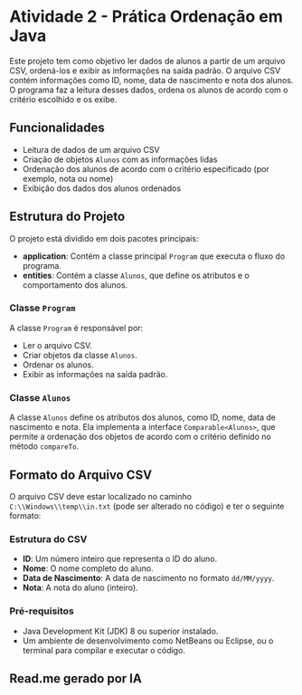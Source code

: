 # Atividade 2 - Prática Ordenação em Java

Este projeto tem como objetivo ler dados de alunos a partir de um arquivo CSV, ordená-los e exibir as informações na saída padrão. O arquivo CSV contém informações como ID, nome, data de nascimento e nota dos alunos. O programa faz a leitura desses dados, ordena os alunos de acordo com o critério escolhido e os exibe.

## Funcionalidades

- Leitura de dados de um arquivo CSV
- Criação de objetos `Alunos` com as informações lidas
- Ordenação dos alunos de acordo com o critério especificado (por exemplo, nota ou nome)
- Exibição dos dados dos alunos ordenados

## Estrutura do Projeto

O projeto está dividido em dois pacotes principais:

- **application**: Contém a classe principal `Program` que executa o fluxo do programa.
- **entities**: Contém a classe `Alunos`, que define os atributos e o comportamento dos alunos.

### Classe `Program`

A classe `Program` é responsável por:

- Ler o arquivo CSV.
- Criar objetos da classe `Alunos`.
- Ordenar os alunos.
- Exibir as informações na saída padrão.

### Classe `Alunos`

A classe `Alunos` define os atributos dos alunos, como ID, nome, data de nascimento e nota. Ela implementa a interface `Comparable<Alunos>`, que permite a ordenação dos objetos de acordo com o critério definido no método `compareTo`.

## Formato do Arquivo CSV

O arquivo CSV deve estar localizado no caminho `C:\\Windows\\temp\\in.txt` (pode ser alterado no código) e ter o seguinte formato:

### Estrutura do CSV

- **ID**: Um número inteiro que representa o ID do aluno.
- **Nome**: O nome completo do aluno.
- **Data de Nascimento**: A data de nascimento no formato `dd/MM/yyyy`.
- **Nota**: A nota do aluno (inteiro).

### Pré-requisitos

- Java Development Kit (JDK) 8 ou superior instalado.
- Um ambiente de desenvolvimento como NetBeans ou Eclipse, ou o terminal para compilar e executar o código.

## Read.me gerado por IA
